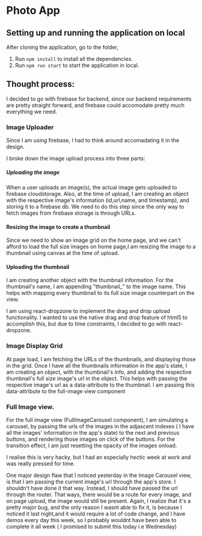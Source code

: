 # Photo App

## Setting up and running the application on local

After cloning the application, go to the folder,

1. Run `npm install` to install all the dependencies.
2. Run `npm run start` to start the application in local.

## Thought process:

I decided to go with firebase for backend, since our backend requirements are pretty straight forward, and firebase could accomodate pretty much everything we need.

### Image Uploader

Since I am using firebase, I had to think around accomadating it in the design.

I broke down the image upload process into three parts:

##### Uploading the image

When a user uploads an image(s), the actual image gets uploaded to firebase cloudstorage. Also, at the time of upload, I am creating an object with the respective image's information (id,url,name, and timestamp), and storing it to a firebase db. We need to do this step since the only way to fetch images from firebase storage is through URLs.

#### Resizing the image to create a thumbnail

Since we need to show an image grid on the home page, and we can't afford to load the full size images on home page,I am resizing the image to a thumbnail using canvas at the time of upload.

#### Uploading the thumbnail

I am creating another object with the thumbnail information. For the thumbnail's name, I am appending "thumbnail\_" to the image name. This helps with mapping every thumbnail to its full size image counterpart on the view.

I am using react-dropzone to implement the drag and drop upload functionality. I wanted to use the native drag and drop feature of html5 to accomplish this, but due to time constraints, I decided to go with react-dropzone.

### Image Display Grid

At page load, I am fetching the URLs of the thumbnails, and displaying those in the grid.
Once I have all the thumbnails information in the app's state, I am creating an object, with the thumbnail's info, and adding the respective thumbnail's full size image's url in the object.
This helps with passing the respective image's url as a data-attribute to the thumbnail.
I am passing this data-attribute to the full-image view component

### Full Image view.

For the full image view (FullImageCarousel component), I am simulating a carousel, by passing the urls of the images in the adjascent indexes ( I have all the images' information in the app's state) to the next and previous buttons, and rendering those images on click of the buttons.
For the transition effect, I am just resetting the opacity of the images onload.

I realise this is very hacky, but I had an especially hectic week at work and was really pressed for time.

One major design flaw that I noticed yesterday in the Image Carousel view, is that I am passing the current image's url through the app's store.
I shouldn't have done it that way. Instead, I should have passed the url through the router. That ways, there would be a route for every image, and on page upload, the image would still be present.
Again, I realize that it's a pretty major bug, and the only reason I wasnt able to fix it, is because I noticed it last night,and it would require a lot of code change, and I have demos every day this week, so I probably wouldnt have been able to complete it all week ( I promised to submit this today i.e Wednesday)

